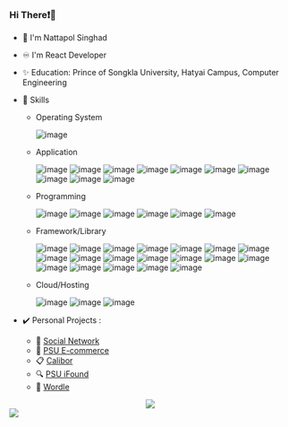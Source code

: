 
### Hi There❗👋
- 🧑 I'm Nattapol Singhad 
- ♾️ I'm React Developer 
- ✨ Education: Prince of Songkla University, Hatyai Campus, Computer Engineering
- 🚀 Skills
  - Operating System
    
    ![image](https://img.shields.io/badge/Windows-0078D6?style=flat&logo=windows&logoColor=white)  

  - Application

    ![image](https://img.shields.io/badge/MySQL-005C84?style=flat&logo=mysql&logoColor=white)
    ![image](https://img.shields.io/badge/MongoDB-4EA94B?style=flat&logo=mongodb&logoColor=white)
    ![image](https://img.shields.io/badge/GitHub-100000?style=flat&logo=github&logoColor=white)
    ![image](https://img.shields.io/badge/GitLab-330F63?style=flat&logo=gitlab&logoColor=white)
    ![image](https://img.shields.io/badge/Docker-2CA5E0?style=flat&logo=docker&logoColor=white)
    ![image](https://img.shields.io/badge/Checkmk-100000?style=flat&logo=CHECKMK&logoColor=white&labelColor=4DD40F&color=4DD40F)
    ![image](https://img.shields.io/badge/Looker_Studio-100000?style=flat&logo=Looker&logoColor=0033FF&labelColor=FFFFFF&color=FFFFFF)
    ![image](https://img.shields.io/badge/Sourcetree-0052CC?style=flat&logo=Sourcetree&logoColor=white)
    ![image](https://img.shields.io/badge/Jira-0052CC?style=flat&logo=Jira&logoColor=white)
    ![image](https://img.shields.io/badge/Bitbucket-0747a6?style=flat&logo=bitbucket&logoColor=white)

  - Programming

    ![image](https://img.shields.io/badge/C-00599C?style=flat&logo=c&logoColor=white)
    ![image](https://img.shields.io/badge/Python-FFD43B?style=flat&logo=python&logoColor=blue)
    ![image](https://img.shields.io/badge/JavaScript-323330?style=flat&logo=javascript&logoColor=F7DF1E)
    ![image](https://img.shields.io/badge/TypeScript-007ACC?style=flat&logo=typescript&logoColor=white)
    ![image](https://img.shields.io/badge/HTML5-E34F26?style=flat&logo=html5&logoColor=white)
    ![image](https://img.shields.io/badge/CSS3-1572B6?style=flat&logo=css3&logoColor=white)

  - Framework/Library
 
    ![image](https://img.shields.io/badge/Node%20js-339933?style=flat&logo=nodedotjs&logoColor=white)
    ![image](https://img.shields.io/badge/Express%20js-000000?style=flat&logo=express&logoColor=white)
    ![image](https://img.shields.io/badge/fastify-202020?style=flat&logo=fastify&logoColor=white)
    ![image](https://img.shields.io/badge/Flask-000000?style=flat&logo=flask&logoColor=white)
    ![image](https://img.shields.io/badge/strapi-2F2E8B?style=flat&logo=strapi&logoColor=white)
    ![image](https://img.shields.io/badge/next%20js-000000?style=flat&logo=nextdotjs&logoColor=white)
    ![image](https://img.shields.io/badge/React-20232A?style=flat&logo=react&logoColor=61DAFB)
    ![image](https://img.shields.io/badge/Tailwind_CSS-38B2AC?style=flat&logo=tailwind-css&logoColor=white)
    ![image](https://img.shields.io/badge/Bootstrap-563D7C?style=flat&logo=bootstrap&logoColor=white)
    ![image](https://img.shields.io/badge/NextUI-100000?style=flat&logo=nextui&logoColor=FFFFFF&labelColor=000000&color=000000)
    ![image](https://img.shields.io/badge/Material%20UI-007FFF?style=flat&logo=mui&logoColor=white)
    ![image](https://img.shields.io/badge/Robot%20Framework-000000?style=flat&logo=robot-framework&logoColor=white)
    ![image](https://img.shields.io/badge/Ant%20Design-1890FF?style=flat&logo=antdesign&logoColor=white)
    ![image](https://img.shields.io/badge/Apollo%20GraphQL-311C87?&style=flat&logo=Apollo%20GraphQL&logoColor=white)
    ![image](https://img.shields.io/badge/Socket.io-010101?&style=flat&logo=Socket.io&logoColor=white)
    ![image](https://img.shields.io/badge/GraphQl-E10098?style=flat&logo=graphql&logoColor=white)
    ![image](https://img.shields.io/badge/shadcn%2Fui-000000?style=flat&logo=shadcnui&logoColor=white)
    ![image](https://img.shields.io/badge/Jest-C21325?style=flat&logo=jest&logoColor=white)
    ![image](https://img.shields.io/badge/daisyUI-1ad1a5?style=flat&logo=daisyui&logoColor=white)
 
  - Cloud/Hosting
    
    ![image](https://img.shields.io/badge/Vercel-000000?style=flat&logo=vercel&logoColor=white)
    ![image](https://img.shields.io/badge/Render-46E3B7?style=flat&logo=render&logoColor=white)
    ![image](https://img.shields.io/badge/Cloudinary-100000?style=flat&logo=cloudinary&logoColor=4400FF&labelColor=FFFFFF&color=FFFFFF)

 - ✔️ Personal Projects :
   
   - 💬 [Social Network](https://next-sc.netlify.app)
   - 🛒 [PSU E-commerce](https://next-psu-ecommerce.netlify.app)
   - 📋 [Calibor](https://calibor.netlify.app)
   - 🔍 [PSU iFound](https://psu-ifound.vercel.app)
   - 💫 [Wordle](https://nuxt-wordles.vercel.app)

<div align="center" dir="auto" <img style="max-width: 100%;" src="https://github-readme-stats.vercel.app/api?username=HaDiizz&show_icons=true&theme=radical" />
 <img style="max-width: 100%;" src="https://github-readme-stats.vercel.app/api/top-langs/?username=HaDiizz&theme=radical&layout=compact" />
</div>


<img src="https://komarev.com/ghpvc/?username=HaDiizze&color=blueviolet" />




